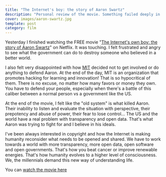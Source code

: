 ```yaml
---
title: "The Internet's boy: the story of Aaron Swartz"
description: "Personal review of the movie. Something failed deeply in the system and we ended up losing a very valuable human being"
cover: images/aaron-swartz.jpg
template: post
category: film
---
```


Yesterday I finished watching the FREE movie "[The Internet's own boy: the story of Aaron Swartz](http://www.imdb.com/title/tt3268458/)" on Netflix. It was touching. I felt frustrated and angry to see what the government can do to destroy someone who believed in a better world.

I also felt very disappointed with how [MIT](http://web.mit.edu/) decided not to get involved or do anything to defend Aaron. At the end of the day, MIT is an organization that promotes hacking for learning and innovation! That is so hypocritical of them. There is no excuse, no matter how many favors or money they own. You have to defend your people, especially when there's a battle of this caliber between a normal person vs a government like the US.

At the end of the movie, I felt like the "old system" is what killed Aaron. Their inability to listen and evaluate the situation with perspective, their prepotency and abuse of power, their fear to lose control... The US and the world have a real problem with transparency and open data. That's what Aaron was trying to fight for and I believe in his ideals.

I've been always interested in copyright and how the Internet is making humanity reconsider what needs to be opened and shared. We have to work towards a world with more transparency, more open data, open software and open governments. That's how you beat cancer or improve renewable energies. That's how humanity evolves to a higher level of consciousness. We, the millennials demand this new way of understanding life.

You can [watch the movie here](https://www.youtube.com/watch?v=3Q6Fzbgs_Lg&t=5s&ab_channel=Documentaries)